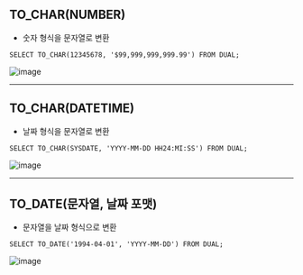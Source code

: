 ## TO_CHAR(NUMBER)
* 숫자 형식을 문자열로 변환
~~~
SELECT TO_CHAR(12345678, '$99,999,999,999.99') FROM DUAL;
~~~
![image](https://user-images.githubusercontent.com/58898466/140707578-2dab49a3-ed50-4ddb-898e-5b81692d37eb.png)
***

## TO_CHAR(DATETIME)
* 날짜 형식을 문자열로 변환
~~~
SELECT TO_CHAR(SYSDATE, 'YYYY-MM-DD HH24:MI:SS') FROM DUAL;
~~~
![image](https://user-images.githubusercontent.com/58898466/140709283-81480627-1a0c-481d-bb42-5e1d74b79a04.png)
***

## TO_DATE(문자열, 날짜 포맷)
* 문자열을 날짜 형식으로 변환
~~~
SELECT TO_DATE('1994-04-01', 'YYYY-MM-DD') FROM DUAL;
~~~
![image](https://user-images.githubusercontent.com/58898466/140711382-3535880b-32bc-44fa-baea-eb9301a975df.png)
